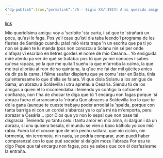 ```yaml
---
{"dg-publish":true,"permalink":"/5 - Siglo XX/(1924) A mi queridu amigu Pepito Bernardo/","tags":["#Siglo_20","a1924","central","Valentín_Ochoa","escrito","Langreo","carta"]}
---
```


[link](https://cosescelebres.blogspot.com/2025/04/anu-1924-mi-queridu-amigu-pepito.html)

Mio queridísimu amigu:
voy a 'scribite 'sta carta,
i sé que te 'strañará
un pocu, qu'asi lo faga.
Pos ye'l casu qu'isti dia
taba leendo'l programa 
de les fiestes de Santiago
cuandu ¡zás! mió vista trapa
'n un escritu que pa ti
yo non sé quien te lu manda
(pos non conozcu a Solanu
nin sé per onde s'afaya)
vi escribío en lletres gordes
el nome de mio Cesária...
Yo ensiguida miré atentu
pa ver de qué se trataba:
pos tú que ya me conoces
i sabes qu'esa rapaza,
ye la que me quita'l sueñu
la que m'arroba la calma,
la que me trai alloriáu
al reor de so quintana,
la q1ue me fai dar mil güeltes
antes de dir pa la cama,
i fáime suañar dispiertu
que ye comu 'star en Babia,
tinía qu'enteresame
lo que d'ella se falara.
Vi que diola Solanu
a los amigus de Sama,
un abrazu a Soldevilla
i utru apretáu a Cesaria.
Siendu tú de los amigus
a quien él lo incomendaba
i teniendu yo contigo
la soficiente confianza,
non t'ha de chocar te diga
que tú 'l encargu non fagas
porque 'si abrazu fuera
el arrancama la 'ntraña
Que abraces a Soldevilla
too lo que te dé la gana
(aunque te cueste trabayu
poder arrodiái la 'spalda,
porque con tanta barriga
ni con un cordel s'abarca)
ye lo qu'a mí ná m'emporta,
peru abrazar a Cesária...
¡por Dios que yo non lo sepa!
que non pase tal disgracia.
Teniendo yo tantu celu
i tantu amor en mió alma,
si dalgún i da un abrazu,
si unu quixera besala,
el mundu se vien a baxo
báltiolu yo con mió rabia.
Fuera tal el coraxe
que de mió pechu soltara,
que nin ciclón, nin tormenta,
nin terremotu, nin nada,
se podría comparar,
¡non puedi haber comparanza!
con lo que pué soceder
si dalgún mozu l'abraza
Por esu te digo Pepe
que tal encargu non fagas,
pos ya sabes que con él
desfazíesme la entraña.